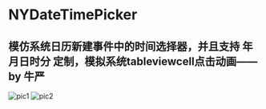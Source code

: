 # NYDateTimePicker

## 模仿系统日历新建事件中的时间选择器，并且支持 年月日时分 定制，模拟系统tableviewcell点击动画——by 牛严

![pic1](https://raw.githubusercontent.com/lfny2580832/NYDateTimePicker/master/screenshots/gif2.gif)
![pic2](https://raw.githubusercontent.com/lfny2580832/NYDateTimePicker/master/screenshots/gif1.gif)
